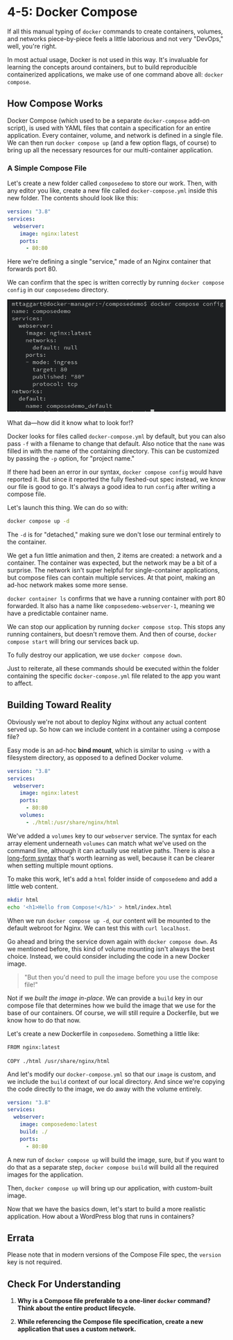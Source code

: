# 4-5: Docker Compose

If all this manual typing of `docker` commands to create containers, volumes, and networks piece-by-piece feels a little laborious and not very "DevOps," well, you're right.

In most actual usage, Docker is not used in this way. It's invaluable for learning the concepts around containers, but to build reproducible containerized applications, we make use of one command above all: `docker compose`.

## How Compose Works

Docker Compose (which used to be a separate `docker-compose` add-on script), is used with YAML files that contain a specification for an entire application. Every container, volume, and network is defined in a single file. We can then run `docker compose up` (and a few option flags, of course) to bring up all the necessary resources for our multi-container application.

### A Simple Compose File

Let's create a new folder called `composedemo` to store our work. Then, with any editor you like, create a new file called `docker-compose.yml` inside this new folder. The contents should look like this:

```yaml
version: "3.8"
services:
  webserver:
    image: nginx:latest
    ports:
      - 80:80
```

Here we're defining a single "service," made of an Nginx container that forwards port 80.

We can confirm that the spec is written correctly by running `docker compose config` in our `composedemo` directory.

![4-5_compose-config](../img/4-5_compose-config.png)

What da—how did it know what to look for!?

Docker looks for files called `docker-compose.yml` by default, but you can also pass `-f` with a filename to change that default. Also notice that the `name` was filled in with the name of the containing directory. This can be customized by passing the `-p` option, for "project name."

If there had been an error in our syntax, `docker compose config` would have reported it. But since it reported the fully fleshed-out spec instead, we know our file is good to go. It's always a good idea to run `config` after writing a compose file.

Let's launch this thing. We can do so with:

```bash
docker compose up -d
```

The `-d` is for "detached," making sure we don't lose our terminal entirely to the container.


We get a fun little animation and then, 2 items are created: a network and a container. The container was expected, but the network may be a bit of a surprise. The network isn't super helpful for single-container applications, but compose files can contain multiple services. At that point, making an ad-hoc network makes some more sense.

`docker container ls` confirms that we have a running container with port 80 forwarded. It also has a name like `composedemo-webserver-1`, meaning we have a predictable container name.

We can stop our application by running `docker compose stop`. This stops any running containers, but doesn't remove them. And then of course, `docker compose start` will bring our services back up.

To fully destroy our application, we use `docker compose down`.

Just to reiterate, all these commands should be executed within the folder containing the specific `docker-compose.yml` file related to the app you want to affect.

## Building Toward Reality

Obviously we're not about to deploy Nginx without any actual content served up. So how can we include content in a container using a compose file?

Easy mode is an ad-hoc **bind mount**, which is similar to using `-v` with a filesystem directory, as opposed to a defined Docker volume.


```yaml
version: "3.8"
services:
  webserver:
    image: nginx:latest
    ports:
      - 80:80
    volumes:
      - ./html:/usr/share/nginx/html
```

We've added a `volumes` key to our `webserver` service. The syntax for each array element underneath `volumes` can match what we've used on the command line, although it can actually use relative paths. There is also a [long-form syntax](https://docs.docker.com/compose/compose-file/compose-file-v3/#volumes) that's worth learning as well, because it can be clearer when setting multiple mount options.

To make this work, let's add a `html` folder inside of `composedemo` and add a little web content.

```bash
mkdir html
echo '<h1>Hello from Compose!</h1>' > html/index.html
```

When we run `docker compose up -d`, our content will be mounted to the default webroot for Nginx. We can test this with `curl localhost`.

Go ahead and bring the service down again with `docker compose down`. As we mentioned before, this kind of volume mounting isn't always the best choice. Instead, we could consider including the code in a new Docker image.

> "But then you'd need to pull the image before you use the compose file!"

Not if we _built the image in-place_. We can provide a `build` key in our compose file that determines how we build the image that we use for the base of our containers. Of course, we will still require a Dockerfile, but we know how to do that now.

Let's create a new Dockerfile in `composedemo`. Something a little like:

```docker
FROM nginx:latest

COPY ./html /usr/share/nginx/html
```

And let's modify our `docker-compose.yml` so that our `image` is custom, and we include the `build` context of our local directory. And since we're copying the code directly to the image, we do away with the volume entirely.

```yaml
version: "3.8"
services:
  webserver:
    image: composedemo:latest
    build: ./
    ports:
      - 80:80
```

A new run of `docker compose up` will build the image, sure, but if you want to do that as a separate step, `docker compose build` will build all the required images for the application.

Then, `docker compose up` will bring up our application, with custom-built image.

Now that we have the basics down, let's start to build a more realistic application. How about a WordPress blog that runs in containers? 

## Errata

Please note that in modern versions of the Compose File spec, the `version` key is not required.

## Check For Understanding

1. **Why is a Compose file preferable to a one-liner `docker` command? Think about the entire product lifecycle.**

2. **While referencing the Compose file specification, create a new application that uses a custom network.**
